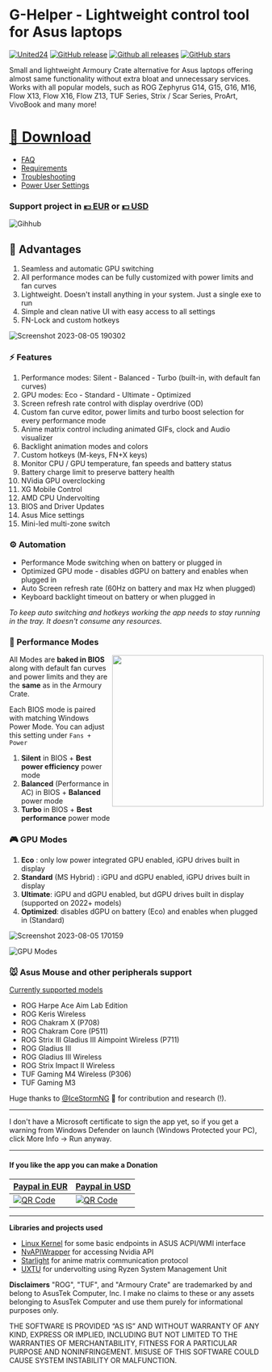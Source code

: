 # G-Helper - Lightweight control tool for Asus laptops
[![United24](https://raw.githubusercontent.com/seerge/g-helper/main/docs/ua.png)](https://u24.gov.ua/)
[![GitHub release](https://img.shields.io/github/release/seerge/g-helper.svg?style=flat-square)](https://GitHub.com/seerge/g-helper/releases/) 
[![Github all releases](https://img.shields.io/github/downloads/seerge/g-helper/total.svg?style=flat-square)](https://GitHub.com/seerge/g-helper/releases/) [![GitHub stars](https://img.shields.io/github/stars/seerge/g-helper.svg?style=social)](https://GitHub.com/seerge/g-helper/stargazers/) 

Small and lightweight Armoury Crate alternative for Asus laptops offering almost same functionality without extra bloat and unnecessary services. 
Works with all popular models, such as ROG Zephyrus G14, G15, G16, M16, Flow X13, Flow X16, Flow Z13, TUF Series, Strix / Scar Series, ProArt, VivoBook and many more! 

# [:floppy_disk: Download](https://github.com/seerge/g-helper/releases/latest/download/GHelper.zip) 

- [FAQ](https://github.com/seerge/g-helper/wiki/FAQ)
- [Requirements](https://github.com/seerge/g-helper/wiki/Requirements)
- [Troubleshooting](https://github.com/seerge/g-helper/wiki/Troubleshooting)
- [Power User Settings](https://github.com/seerge/g-helper/wiki/Power-user-settings)

### Support project in [:euro: EUR](https://www.paypal.com/donate/?hosted_button_id=4HMSHS4EBQWTA) or [💵 USD](https://www.paypal.com/donate/?hosted_button_id=SRM6QUX6ACXDY) 

![Gihhub](https://github.com/seerge/g-helper/assets/5920850/4d98465a-63a5-4498-ae14-afb3e67e7e82)

## :gift: Advantages 

1. Seamless and automatic GPU switching
2. All performance modes can be fully customized with power limits and fan curves
3. Lightweight. Doesn't install anything in your system. Just a single exe to run
4. Simple and clean native UI with easy access to all settings
5. FN-Lock and custom hotkeys

![Screenshot 2023-08-05 190302](https://github.com/seerge/g-helper/assets/5920850/5d32b8d8-0eb8-4da8-9d5f-95120ea921cf)

### :zap: Features

1. Performance modes: Silent - Balanced - Turbo (built-in, with default fan curves)
2. GPU modes: Eco - Standard - Ultimate - Optimized
3. Screen refresh rate control with display overdrive (OD) 
4. Custom fan curve editor, power limits and turbo boost selection for every performance mode
5. Anime matrix control including animated GIFs, clock and Audio visualizer
6. Backlight animation modes and colors 
7. Custom hotkeys (M-keys, FN+X keys)
8. Monitor CPU / GPU temperature, fan speeds and battery status
9. Battery charge limit to preserve battery health
10. NVidia GPU overclocking
11. XG Mobile Control
12. AMD CPU Undervolting
13. BIOS and Driver Updates
14. Asus Mice settings
15. Mini-led multi-zone switch

### :gear: Automation
- Performance Mode switching when on battery or plugged in
- Optimized GPU mode - disables dGPU on battery and enables when plugged in
- Auto Screen refresh rate (60Hz on battery and max Hz when plugged)
- Keyboard backlight timeout on battery or when plugged in

_To keep auto switching and hotkeys working the app needs to stay running in the tray. It doesn't consume any resources._

### :rocket: Performance Modes

<img align="right" width="300" src="https://github.com/seerge/g-helper/assets/5920850/3e119674-db8d-486b-aa65-2bf9b61f9aa6">

All Modes are **baked in BIOS** along with default fan curves and power limits and they are the **same** as in the Armoury Crate.

Each BIOS mode is paired with matching Windows Power Mode. You can adjust this setting under ``Fans + Power``

1. **Silent** in BIOS + **Best power efficiency** power mode
2. **Balanced** (Performance in AC) in BIOS  + **Balanced** power mode
3. **Turbo** in BIOS + **Best performance** power mode
   

### :video_game: GPU Modes

1. **Eco** : only low power integrated GPU enabled, iGPU drives built in display
2. **Standard** (MS Hybrid) : iGPU and dGPU enabled, iGPU drives built in display
3. **Ultimate**: iGPU and dGPU enabled, but dGPU drives built in display (supported on 2022+ models)
4. **Optimized**: disables dGPU on battery (Eco) and enables when plugged in (Standard)

![Screenshot 2023-08-05 170159](https://github.com/seerge/g-helper/assets/5920850/84a5beb3-2463-40f1-9188-930d3099aad9)

![GPU Modes](https://github.com/seerge/g-helper/assets/5920850/65c6bdd5-728c-4965-b544-fcf5a85ed6a2)

### :mouse: Asus Mouse and other peripherals support

[Currently supported models](https://github.com/seerge/g-helper/discussions/900)
- ROG Harpe Ace Aim Lab Edition
- ROG Keris Wireless
- ROG Chakram X (P708)
- ROG Chakram Core (P511)
- ROG Strix III Gladius III Aimpoint Wireless (P711)
- ROG Gladius III
- ROG Gladius III Wireless
- ROG Strix Impact II Wireless
- TUF Gaming M4 Wireless (P306)
- TUF Gaming M3

Huge thanks to [@IceStormNG](https://github.com/IceStormNG) 👑 for contribution and research (!).

------------------
I don't have a Microsoft certificate to sign the app yet, so if you get a warning from Windows Defender on launch (Windows Protected your PC), click More Info -> Run anyway. 

------------------
#### If you like the app you can make a Donation 

| [Paypal in EUR](https://www.paypal.com/donate/?hosted_button_id=4HMSHS4EBQWTA) | [Paypal in USD](https://www.paypal.com/donate/?hosted_button_id=SRM6QUX6ACXDY) |
| ------------------------------------------ | ----------------------------------------------- |
| [![QR Code](https://user-images.githubusercontent.com/5920850/233658717-0441494d-fede-4a2c-b4f2-4b16a184a69a.png)](https://www.paypal.com/donate/?hosted_button_id=4HMSHS4EBQWTA) | [![QR Code](https://github-production-user-asset-6210df.s3.amazonaws.com/5920850/239492811-b487e89a-3df6-42ea-bdb8-24c455ab2310.png)](https://www.paypal.com/donate/?hosted_button_id=SRM6QUX6ACXDY) |

------------------

**Libraries and projects used**
- [Linux Kernel](https://github.com/torvalds/linux/blob/master/drivers/platform/x86/asus-wmi.c) for some basic endpoints in ASUS ACPI/WMI interface
- [NvAPIWrapper](https://github.com/falahati/NvAPIWrapper) for accessing Nvidia API
- [Starlight](https://github.com/vddCore/Starlight) for anime matrix communication protocol
- [UXTU](https://github.com/JamesCJ60/Universal-x86-Tuning-Utility) for undervolting using Ryzen System Management Unit

**Disclaimers**
"ROG", "TUF", and "Armoury Crate" are trademarked by and belong to AsusTek Computer, Inc. I make no claims to these or any assets belonging to AsusTek Computer and use them purely for informational purposes only.

THE SOFTWARE IS PROVIDED “AS IS” AND WITHOUT WARRANTY OF ANY KIND, EXPRESS OR IMPLIED, INCLUDING BUT NOT LIMITED TO THE WARRANTIES OF MERCHANTABILITY, FITNESS FOR A PARTICULAR PURPOSE AND NONINFRINGEMENT. MISUSE OF THIS SOFTWARE COULD CAUSE SYSTEM INSTABILITY OR MALFUNCTION.
